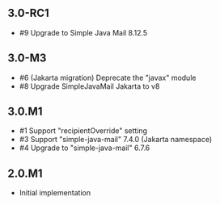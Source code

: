## 3.0-RC1

* #9 Upgrade to Simple Java Mail 8.12.5

## 3.0-M3

* #6 (Jakarta migration) Deprecate the "javax" module
* #8 Upgrade SimpleJavaMail Jakarta to v8

## 3.0.M1

* #1 Support "recipientOverride" setting
* #3 Support "simple-java-mail" 7.4.0 (Jakarta namespace)
* #4 Upgrade to "simple-java-mail" 6.7.6

## 2.0.M1

* Initial implementation
